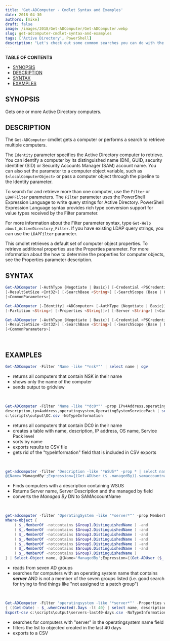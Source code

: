 ```yaml
---
title: 'Get-ADComputer - Cmdlet Syntax and Examples'
date: 2018-04-30
authors: [mike]
draft: false
image: /images/2018/Get-ADComputer/Get-ADComputer.webp
slug: get-adcomputer-cmdlet-syntax-and-examples
tags: ['Active Directory', PowerShell]
description: "Let's check out some common searches you can do with the Get-ADComputer cmdlet, and a few cool tricks too."
---
```


**TABLE OF CONTENTS**

- [SYNOPSIS](#synopsis)
- [DESCRIPTION](#description)
- [SYNTAX](#syntax)
- [EXAMPLES](#examples)

## SYNOPSIS

Gets one or more Active Directory computers.
<br/>

## DESCRIPTION

The `Get-ADComputer` cmdlet gets a computer or performs a search to retrieve multiple computers.

The `Identity` parameter specifies the Active Directory computer to retrieve. You can identify a computer by its distinguished name (DN), GUID, security identifier (SID) or Security Accounts Manager (SAM) account name. You can also set the parameter to a computer object variable, such as `$<localComputerObject>` or pass a computer object through the pipeline to the Identity parameter.

To search for and retrieve more than one computer, use the `Filter` or `LDAPFilter` parameters. The `Filter` parameter uses the PowerShell Expression Language to write query strings for Active Directory. PowerShell Expression Language syntax provides rich type conversion support for value types received by the Filter parameter.

For more information about the Filter parameter syntax, type `Get-Help about_ActiveDirectory_Filter`. If you have existing LDAP query strings, you can use the `LDAPFilter` parameter.

This cmdlet retrieves a default set of computer object properties. To retrieve additional properties use the Properties parameter. For more information about the how to determine the properties for computer objects, see the Properties parameter description.
<br/>

## SYNTAX

```PowerShell
Get-ADComputer [-AuthType {Negotiate | Basic}] [-Credential <PSCredential>] [-Properties <String[]>] [-ResultPageSize <Int32>]
[-ResultSetSize <Int32>] [-SearchBase <String>] [-SearchScope {Base | OneLevel | Subtree}] [-Server <String>] -Filter <String>
[<CommonParameters>]

Get-ADComputer [-Identity] <ADComputer> [-AuthType {Negotiate | Basic}] [-Credential <PSCredential>]
[-Partition <String>] [-Properties <String[]>] [-Server <String>] [<CommonParameters>]

Get-ADComputer [-AuthType {Negotiate | Basic}] [-Credential <PSCredential>] [-Properties <String[]>] [-ResultPageSize <Int32>]
[-ResultSetSize <Int32>] [-SearchBase <String>] [-SearchScope {Base | OneLevel | Subtree}] [-Server <String>] -LDAPFilter <String>
[<CommonParameters>]
```
<br/>

## EXAMPLES

```PowerShell
Get-ADComputer -Filter 'Name -like "*nsk*"' | select name | ogv
```

- returns all computers that contain NSK in their name
- shows only the name of the computer
- sends output to gridview
<br/>

```PowerShell
Get-ADComputer -Filter 'Name -like "*dc0*"' -prop IPv4Address,operatingsystem,OperatingSystemServicePack,description | select name, `
description,ipv4address,operatingsystem,OperatingSystemServicePack | sort name |  export-csv `
c:\scripts\output\DC.csv -NoTypeInformation
```

- returns all computers that contain DC0 in their name
- creates a table with name, description, IP address, OS name, Service Pack level
- sorts by name
- exports results to CSV file
- gets rid of the "typeInformation" field that is included in CSV exports
<br/>

```PowerShell
get-adcomputer -filter 'Description -like "*WSUS*" -prop * | select name, `
@{Name='ManagedBy';Expression={(Get-ADUser ($_.managedBy)).samaccountname}}, description
```

- Finds computers with a description containing WSUS
- Returns Server name, Server Description and the managed by field
- converts the *Managed By* DN to SAMAccountName
<br/>


```PowerShell
get-adcomputer -filter 'OperatingSystem -like "*server*"' -prop MemberOf, managedby, description |
Where-Object {
    ( $_.MemberOf -notcontains $Group1.DistinguishedName ) -and
    ( $_.MemberOf -notcontains $Group2.DistinguishedName ) -and
    ( $_.MemberOf -notcontains $Group3.DistinguishedName ) -and
    ( $_.MemberOf -notcontains $Group4.DistinguishedName ) -and
    ( $_.MemberOf -notcontains $Group5.DistinguishedName ) -and
    ( $_.MemberOf -notcontains $Group6.DistinguishedName ) -and
    ( $_.MemberOf -notcontains $Group7.DistinguishedName )
} | Select-Object name, @{Name='ManagedBy';Expression={(Get-ADUser ($_.managedBy)).samaccountname}}, description | sort name |  ogv
```

- reads from seven AD groups
- searches for computers with an operating system name that contains ***server***  AND is not a member of the seven groups listed (i.e. good search for trying to find things like "not assigned to a patch group")
<br/>

```PowerShell
Get-ADComputer -Filter 'operatingsystem -like "*server*"' -Properties whenCreated, description | Where-Object `
{ ((Get-Date) - $_.whenCreated).Days -lt 40} | select name, description, whencreated | sort whencreated | `
Export-csv c:\scripts\output\servers-last40-days.csv -NoTypeInformation
```

- searches for computers with "server" in the operatingsystem name field
- filters the list to objected created in the last 40 days
- exports to a CSV